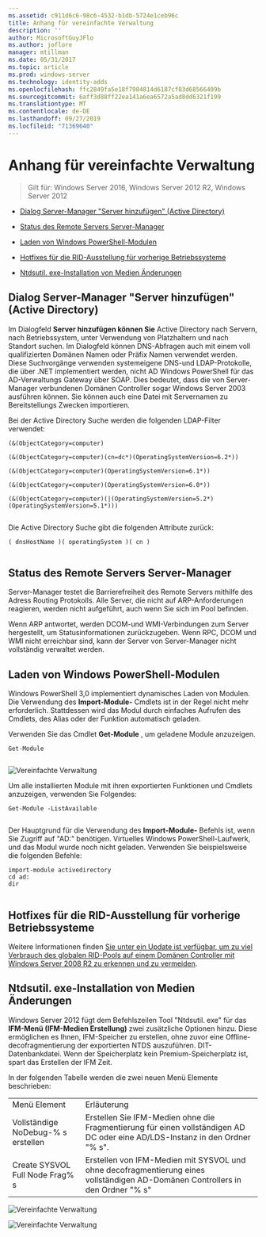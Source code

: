 ```yaml
---
ms.assetid: c911d6c6-98c6-4532-b1db-5724e1ceb96c
title: Anhang für vereinfachte Verwaltung
description: ''
author: MicrosoftGuyJFlo
ms.author: joflore
manager: mtillman
ms.date: 05/31/2017
ms.topic: article
ms.prod: windows-server
ms.technology: identity-adds
ms.openlocfilehash: ffc2849fa5e18f7984814d6187cf83d68566409b
ms.sourcegitcommit: 6aff3d88ff22ea141a6ea6572a5ad8dd6321f199
ms.translationtype: MT
ms.contentlocale: de-DE
ms.lasthandoff: 09/27/2019
ms.locfileid: "71369640"
---
```

# <a name="simplified-administration-appendix"></a>Anhang für vereinfachte Verwaltung

>Gilt für: Windows Server 2016, Windows Server 2012 R2, Windows Server 2012

  
-   [Dialog Server-Manager "Server hinzufügen" (Active Directory)](../../ad-ds/deploy/Simplified-Administration-Appendix.md#BKMK_AddServers)  
  
-   [Status des Remote Servers Server-Manager](../../ad-ds/deploy/Simplified-Administration-Appendix.md#BKMK_ServerMgrStatus)  
  
-   [Laden von Windows PowerShell-Modulen](../../ad-ds/deploy/Simplified-Administration-Appendix.md#BKMK_PSLoadModule)  
  
-   [Hotfixes für die RID-Ausstellung für vorherige Betriebssysteme](../../ad-ds/deploy/Simplified-Administration-Appendix.md#BKMK_Rid)  
  
-   [Ntdsutil. exe-Installation von Medien Änderungen](../../ad-ds/deploy/Simplified-Administration-Appendix.md#BKMK_IFM)  
  
## <a name="BKMK_AddServers"></a>Dialog Server-Manager "Server hinzufügen" (Active Directory)  

Im Dialogfeld **Server hinzufügen können Sie** Active Directory nach Servern, nach Betriebssystem, unter Verwendung von Platzhaltern und nach Standort suchen. Im Dialogfeld können DNS-Abfragen auch mit einem voll qualifizierten Domänen Namen oder Präfix Namen verwendet werden. Diese Suchvorgänge verwenden systemeigene DNS-und LDAP-Protokolle, die über .NET implementiert werden, nicht AD Windows PowerShell für das AD-Verwaltungs Gateway über SOAP. Dies bedeutet, dass die von Server-Manager verbundenen Domänen Controller sogar Windows Server 2003 ausführen können. Sie können auch eine Datei mit Servernamen zu Bereitstellungs Zwecken importieren.  
  
Bei der Active Directory Suche werden die folgenden LDAP-Filter verwendet:  
  
```  
(&(ObjectCategory=computer)  
  
(&(ObjectCategory=computer)(cn=dc*)(OperatingSystemVersion=6.2*))  
  
(&(ObjectCategory=computer)(OperatingSystemVersion=6.1*))  
  
(&(ObjectCategory=computer)(OperatingSystemVersion=6.0*))  
  
(&(ObjectCategory=computer)(|(OperatingSystemVersion=5.2*)(OperatingSystemVersion=5.1*)))  
  
```  
  
Die Active Directory Suche gibt die folgenden Attribute zurück:  
  
```  
( dnsHostName )( operatingSystem )( cn )  
  
```  
  
## <a name="BKMK_ServerMgrStatus"></a>Status des Remote Servers Server-Manager  
Server-Manager testet die Barrierefreiheit des Remote Servers mithilfe des Adress Routing Protokolls. Alle Server, die nicht auf ARP-Anforderungen reagieren, werden nicht aufgeführt, auch wenn Sie sich im Pool befinden.  
  
Wenn ARP antwortet, werden DCOM-und WMI-Verbindungen zum Server hergestellt, um Statusinformationen zurückzugeben. Wenn RPC, DCOM und WMI nicht erreichbar sind, kann der Server von Server-Manager nicht vollständig verwaltet werden.  
  
## <a name="BKMK_PSLoadModule"></a>Laden von Windows PowerShell-Modulen  
Windows PowerShell 3,0 implementiert dynamisches Laden von Modulen. Die Verwendung des **Import-Module-** Cmdlets ist in der Regel nicht mehr erforderlich. Stattdessen wird das Modul durch einfaches Aufrufen des Cmdlets, des Alias oder der Funktion automatisch geladen.  
  
Verwenden Sie das Cmdlet **Get-Module** , um geladene Module anzuzeigen.  
  
```  
Get-Module  
  
```  
  
![Vereinfachte Verwaltung](media/Simplified-Administration-Appendix/ADDS_PSGetModule.gif)  
  
Um alle installierten Module mit ihren exportierten Funktionen und Cmdlets anzuzeigen, verwenden Sie Folgendes:  
  
```  
Get-Module -ListAvailable  
  
```  
  
Der Hauptgrund für die Verwendung des **Import-Module-** Befehls ist, wenn Sie Zugriff auf "AD:" benötigen. Virtuelles Windows PowerShell-Laufwerk, und das Modul wurde noch nicht geladen. Verwenden Sie beispielsweise die folgenden Befehle:  
  
```  
import-module activedirectory  
cd ad:  
dir  
  
```  
  
## <a name="BKMK_Rid"></a>Hotfixes für die RID-Ausstellung für vorherige Betriebssysteme  
Weitere Informationen finden [Sie unter ein Update ist verfügbar, um zu viel Verbrauch des globalen RID-Pools auf einem Domänen Controller mit Windows Server 2008 R2 zu erkennen und zu vermeiden](https://support.microsoft.com/kb/2618669).  
  
## <a name="BKMK_IFM"></a>Ntdsutil. exe-Installation von Medien Änderungen  
Windows Server 2012 fügt dem Befehlszeilen Tool "Ntdsutil. exe" für das **IFM-Menü (IFM-Medien Erstellung)** zwei zusätzliche Optionen hinzu. Diese ermöglichen es Ihnen, IFM-Speicher zu erstellen, ohne zuvor eine Offline-decofragmentierung der exportierten NTDS auszuführen. DIT-Datenbankdatei. Wenn der Speicherplatz kein Premium-Speicherplatz ist, spart das Erstellen der IFM Zeit.  
  
In der folgenden Tabelle werden die zwei neuen Menü Elemente beschrieben:  
  
|||  
|-|-|  
|Menü Element|Erläuterung|  
|Vollständige NoDebug-% s erstellen|Erstellen Sie IFM-Medien ohne die Fragmentierung für einen vollständigen AD DC oder eine AD/LDS-Instanz in den Ordner "% s".|  
|Create SYSVOL Full Node Frag% s|Erstellen von IFM-Medien mit SYSVOL und ohne decofragmentierung eines vollständigen AD-Domänen Controllers in den Ordner "% s"|  
  
![Vereinfachte Verwaltung](media/Simplified-Administration-Appendix/ADDS_PSIFM.png)  
  
![Vereinfachte Verwaltung](media/Simplified-Administration-Appendix/ADDS_PSIFMComplete.gif)  
  


